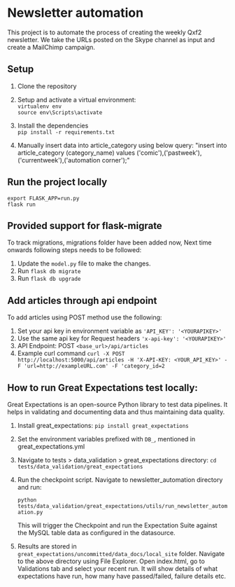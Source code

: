 # Newsletter automation
This project is to automate the process of creating the weekly Qxf2 newsletter. We take the URLs posted on the Skype channel as input and create a MailChimp campaign.

## Setup
  1. Clone the repository

  2. Setup and activate a virtual environment: </br>
    `virtualenv env` <br />
    `source env\Scripts\activate` <br />

  3. Install the dependencies </br>
    `pip install -r requirements.txt`

  4. Manually insert data into article_category using below query:
     "insert into article_category (category_name) values ('comic'),('pastweek'),('currentweek'),('automation corner');"

 ## Run the project locally
    export FLASK_APP=run.py
    flask run

## Provided support for flask-migrate
  To track migrations, migrations folder have been added now, Next time onwards following steps needs to be followed:
  1. Update the `model.py` file to make the changes.
  2. Run `flask db migrate`
  3. Run `flask db upgrade`

## Add articles through api endpoint
  To add articles using POST method use the following:
  1. Set your api key in environment variable as `'API_KEY': '<YOURAPIKEY>'`
  2. Use the same api key for Request headers `'x-api-key': '<YOURAPIKEY>'`
  3. API Endpoint: POST `<base_url>/api/articles`  
  4. Example curl command ` curl -X POST http://localhost:5000/api/articles -H 'X-API-KEY: <YOUR_API_KEY>' -F 'url=http://exampleURL.com' -F 'category_id=2 `

## How to run Great Expectations test locally:
Great Expectations is an open-source Python library to test data pipelines. It helps in validating and documenting data and thus maintaining data quality. 

1. Install great_expectations:
   `pip install great_expectations`

2. Set the environment variables prefixed with `DB_`, mentioned in great_expectations.yml

3. Navigate to tests > data_validation > great_expectations directory:
   `cd tests/data_validation/great_expectations`
   
4. Run the checkpoint script.
   Navigate to newsletter_automation directory and run:
  
   `python tests/data_validation/great_expectations/utils/run_newsletter_automation.py`
  
   This will trigger the Checkpoint and run the Expectation Suite against the MySQL table data as configured in the datasource.
   

5. Results are stored in `great_expectations/uncommitted/data_docs/local_site` folder.
  Navigate to the above directory using File Explorer.
  Open index.html, go to Validations tab and select your recent run.
  It will show details of what expectations have run, how many have passed/failed, failure details etc.


